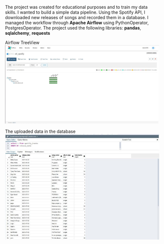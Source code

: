 The project was created for educational purposes and to train my data skills. I wanted to build a simple data pipeline. Using the Spotify API, I downloaded new releases of songs and recorded them in a database. I managed the workflow through **Apache Airflow** using PythonOperator, PostgresOperator.
The project used the following libraries: **pandas**, **sqlalchemy**, **requests**

Airflow TreeView 
![alt text](screen/airflow_screen.jpg "Airflow screen")​

The uploaded data in the database
![alt text](screen/db_screen.jpg "DB screen")​
